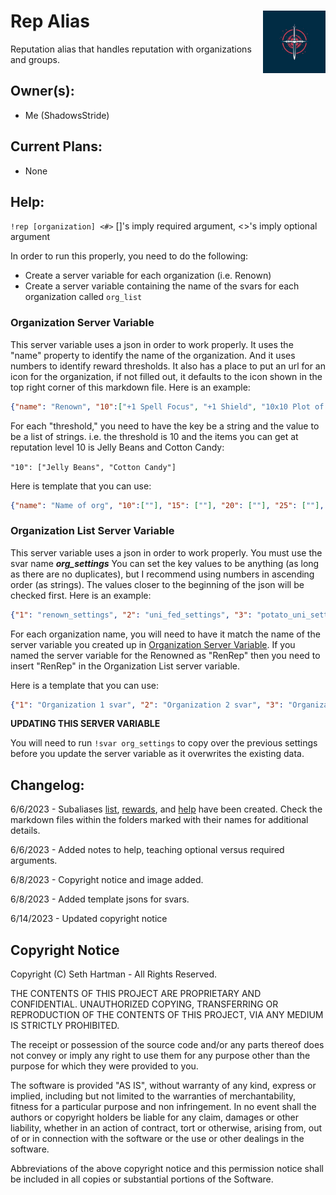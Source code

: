 <h1>Rep Alias<img align="right" src="image.png" width="100px"></h1>

Reputation alias that handles reputation with organizations and groups.

## Owner(s):
- Me (ShadowsStride)

## Current Plans:
- None

## Help:
`!rep [organization] <#>`
[]'s imply required argument, <>'s imply optional argument

In order to run this properly, you need to do the following:
- Create a server variable for each organization (i.e. Renown)
- Create a server variable containing the name of the svars for each organization called `org_list`

### Organization Server Variable
This server variable uses a json in order to work properly. It uses the "name" property to identify the name of the organization. And it uses numbers to identify reward thresholds. It also has a place to put an url for an icon for the organization, if not filled out, it defaults to the icon shown in the top right corner of this markdown file. Here is an example:
```json
{"name": "Renown", "10":["+1 Spell Focus", "+1 Shield", "10x10 Plot of Land"], "15": ["+1 Armor"], "20": ["+2 Spell Focus","+2 Shield", "10x20 Plot of Land"], "25": ["+2 Armor"], "30": ["+3 Spell Focus", "+3 Shield", "20x20 Plot of Land"], "35": ["+3 Armor"], "imgurl": "www.someimage.png"}
```

For each "threshold," you need to have the key be a string and the value to be a list of strings. i.e. the threshold is 10 and the items you can get at reputation level 10 is Jelly Beans and Cotton Candy:

```"10": ["Jelly Beans", "Cotton Candy"]```

Here is template that you can use:
```json
{"name": "Name of org", "10":[""], "15": [""], "20": [""], "25": [""], "30": [""], "35": [""], "imgurl": ""}
```

### Organization List Server Variable
This server variable uses a json in order to work properly. You must use the svar name ***org_settings*** You can set the key values to be anything (as long as there are no duplicates), but I recommend using numbers in ascending order (as strings). The values closer to the beginning of the json will be checked first. Here is an example:
```json
{"1": "renown_settings", "2": "uni_fed_settings", "3": "potato_uni_settings"}
```

For each organization name, you will need to have it match the name of the server variable you created up in [Organization Server Variable](#organization-server-variable). If you named the server variable for the Renowned as "RenRep" then you need to insert "RenRep" in the Organization List server variable.

Here is a template that you can use:
```json
{"1": "Organization 1 svar", "2": "Organization 2 svar", "3": "Organization 3 svar"}
```

**UPDATING THIS SERVER VARIABLE**

You will need to run `!svar org_settings` to copy over the previous settings before you update the server variable as it overwrites the existing data.

## Changelog:
6/6/2023 - Subaliases [list](https://github.com/SethHartman13/Avrae-Aliases-Snippets/blob/master/Aliases/rep/list/list.md), [rewards](https://github.com/SethHartman13/Avrae-Aliases-Snippets/blob/master/Aliases/rep/rewards/rewards.md), and [help](https://github.com/SethHartman13/Avrae-Aliases-Snippets/blob/master/Aliases/rep/help/help.md) have been created. Check the markdown files within the folders marked with their names for additional details.

6/6/2023 - Added notes to help, teaching optional versus required arguments.

6/8/2023 - Copyright notice and image added.

6/8/2023 - Added template jsons for svars.

6/14/2023 - Updated copyright notice

## Copyright Notice

Copyright (C) Seth Hartman - All Rights Reserved.

THE CONTENTS OF THIS PROJECT ARE PROPRIETARY AND CONFIDENTIAL.
UNAUTHORIZED COPYING, TRANSFERRING OR REPRODUCTION OF THE CONTENTS OF THIS PROJECT, VIA ANY MEDIUM IS STRICTLY PROHIBITED.

The receipt or possession of the source code and/or any parts thereof does not convey or imply any right to use them
for any purpose other than the purpose for which they were provided to you.

The software is provided "AS IS", without warranty of any kind, express or implied, including but not limited to
the warranties of merchantability, fitness for a particular purpose and non infringement.
In no event shall the authors or copyright holders be liable for any claim, damages or other liability,
whether in an action of contract, tort or otherwise, arising from, out of or in connection with the software
or the use or other dealings in the software.

Abbreviations of the above copyright notice and this permission notice shall be included in all copies or substantial portions of the Software.